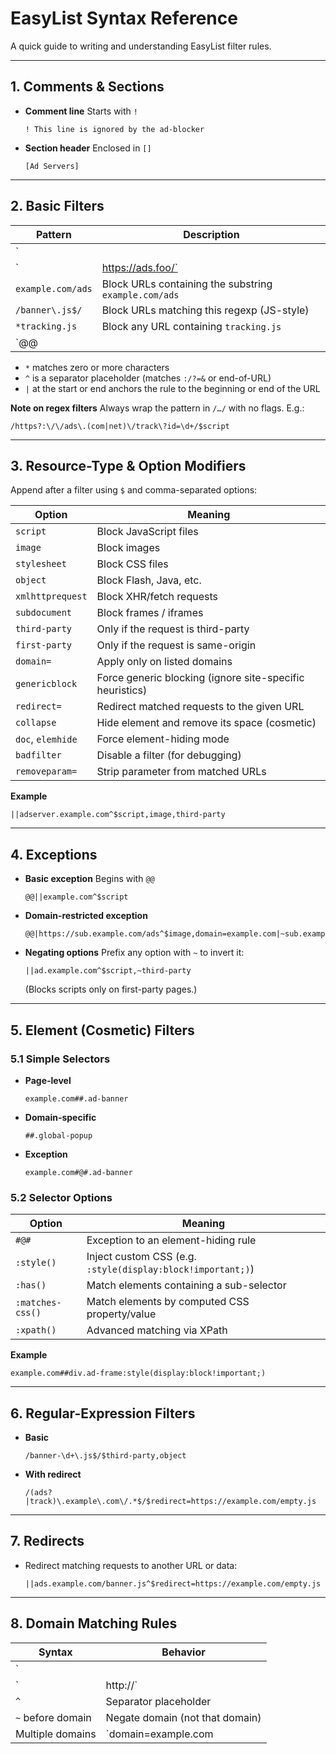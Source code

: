 # EasyList Syntax Reference

A quick guide to writing and understanding EasyList filter rules.

---

## 1. Comments & Sections

- **Comment line**
  Starts with `!`
  ```text
  ! This line is ignored by the ad-blocker
  ```

- **Section header**
  Enclosed in `[]`
  ```text
  [Ad Servers]
  ```

---

## 2. Basic Filters

| Pattern                | Description                                             |
|------------------------|---------------------------------------------------------|
| `||example.com^`       | Block any resource whose hostname ends in `example.com` |
| `|https://ads.foo/`    | Block URLs starting exactly with this string            |
| `example.com/ads`      | Block URLs containing the substring `example.com/ads`   |
| `/banner\.js$/`        | Block URLs matching this regexp (JS-style)              |
| `*tracking.js`         | Block any URL containing `tracking.js`                  |
| `@@||good.example.com^`| Exception: allow resources from `good.example.com`      |

- `*` matches zero or more characters
- `^` is a separator placeholder (matches `:/?=&` or end-of-URL)
- `|` at the start or end anchors the rule to the beginning or end of the URL

**Note on regex filters**
Always wrap the pattern in `/…/` with no flags. E.g.:
```text
/https?:\/\/ads\.(com|net)\/track\?id=\d+/$script
```

---

## 3. Resource-Type & Option Modifiers

Append after a filter using `$` and comma-separated options:

| Option             | Meaning                                                  |
|--------------------|----------------------------------------------------------|
| `script`           | Block JavaScript files                                   |
| `image`            | Block images                                             |
| `stylesheet`       | Block CSS files                                          |
| `object`           | Block Flash, Java, etc.                                  |
| `xmlhttprequest`   | Block XHR/fetch requests                                 |
| `subdocument`      | Block frames / iframes                                   |
| `third-party`      | Only if the request is third-party                       |
| `first-party`      | Only if the request is same-origin                       |
| `domain=`          | Apply only on listed domains                             |
| `genericblock`     | Force generic blocking (ignore site-specific heuristics) |
| `redirect=`        | Redirect matched requests to the given URL               |
| `collapse`         | Hide element and remove its space (cosmetic)             |
| `doc`, `elemhide`  | Force element-hiding mode                                |
| `badfilter`        | Disable a filter (for debugging)                         |
| `removeparam=`     | Strip parameter from matched URLs                        |

**Example**
```text
||adserver.example.com^$script,image,third-party
```

---

## 4. Exceptions

- **Basic exception**
  Begins with `@@`

  ```text
  @@||example.com^$script
  ```

- **Domain-restricted exception**

  ```text
  @@|https://sub.example.com/ads^$image,domain=example.com|~sub.example.com
  ```

- **Negating options**
  Prefix any option with `~` to invert it:

  ```text
  ||ad.example.com^$script,~third-party
  ```

  (Blocks scripts only on first-party pages.)

---

## 5. Element (Cosmetic) Filters

### 5.1 Simple Selectors

- **Page-level**
  ```text
  example.com##.ad-banner
  ```
- **Domain-specific**
  ```text
  ##.global-popup
  ```
- **Exception**
  ```text
  example.com#@#.ad-banner
  ```

### 5.2 Selector Options

| Option          | Meaning                                                     |
|-----------------|-------------------------------------------------------------|
| `#@#`           | Exception to an element-hiding rule                         |
| `:style()`      | Inject custom CSS (e.g. `:style(display:block!important;)`) |
| `:has()`        | Match elements containing a sub-selector                    |
| `:matches-css()`| Match elements by computed CSS property/value               |
| `:xpath()`      | Advanced matching via XPath                                 |

**Example**
```text
example.com##div.ad-frame:style(display:block!important;)
```

---

## 6. Regular-Expression Filters

- **Basic**
  ```text
  /banner-\d+\.js$/$third-party,object
  ```
- **With redirect**
  ```text
  /(ads?|track)\.example\.com\/.*$/$redirect=https://example.com/empty.js
  ```

---

## 7. Redirects

- Redirect matching requests to another URL or data:
  ```text
  ||ads.example.com/banner.js^$redirect=https://example.com/empty.js
  ```

---

## 8. Domain Matching Rules

| Syntax              | Behavior                                       |
|---------------------|------------------------------------------------|
| `||`                | Start of hostname (e.g. `||foo.com^`)          |
| `|http://`          | Start of URL                                   |
| `^`                 | Separator placeholder                          |
| `~` before domain   | Negate domain (not that domain)                |
| Multiple domains    | `domain=example.com|test.com|~ads.example.com` |
